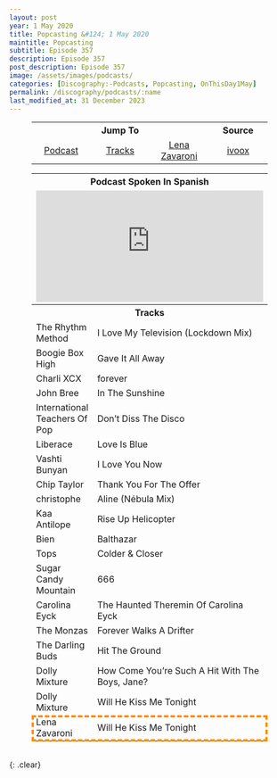 ```yaml
---
layout: post
year: 1 May 2020
title: Popcasting &#124; 1 May 2020
maintitle: Popcasting
subtitle: Episode 357
description: Episode 357
post_description: Episode 357
image: /assets/images/podcasts/
categories: [Discography:-Podcasts, Popcasting, OnThisDay1May]
permalink: /discography/podcasts/:name
last_modified_at: 31 December 2023
---
```


<figure class="fig3">
<table style="text-align:center;">
<tr><th colspan="3">Jump To</th><th>Source</th></tr>
<tr><td style="width:25%;"><a href="#infobox1">Podcast</a></td><td style="width:25%;"><a href="#infobox2">Tracks</a></td><td style="width:25%;"><a href="#infobox3">Lena Zavaroni</a></td><td style="width:25%;"><a class="external-link" href="https://www.ivoox.com/en/popcasting357-audios-mp3_rf_50609593_1.html">ivoox</a></td></tr>
</table>
</figure>

<figure class="fig3">
<table>
<tr id="infobox1"><th colspan="3">Podcast Spoken In Spanish</th></tr>
<tr><td colspan="3"><iframe id='audio_50609593' frameborder='0' allowfullscreen='' scrolling='no' height='200' style='width:100%;' src='https://www.ivoox.com/player_ej_50609593_6_1.html' loading='lazy'></iframe></td></tr>
<tr id="infobox2" class="split"><th colspan="3">Tracks</th></tr>
<tr><td style="width:25%;">The Rhythm Method</td><td>I Love My Television (Lockdown Mix)</td></tr>
<tr><td>Boogie Box High</td><td>Gave It All Away</td></tr>
<tr><td>Charli XCX</td><td>forever</td></tr>
<tr><td>John Bree</td><td>In The Sunshine</td></tr>
<tr><td>International Teachers Of Pop</td><td>Don’t Diss The Disco</td></tr>
<tr><td>Liberace</td><td>Love Is Blue</td></tr>
<tr><td>Vashti Bunyan</td><td>I Love You Now</td></tr>
<tr><td>Chip Taylor</td><td>Thank You For The Offer</td></tr>
<tr><td>christophe</td><td>Aline (Nébula Mix)</td></tr>
<tr><td>Kaa Antilope</td><td>Rise Up Helicopter</td></tr>
<tr><td>Bien</td><td>Balthazar</td></tr>
<tr><td>Tops</td><td>Colder & Closer</td></tr>
<tr><td>Sugar Candy Mountain</td><td>666</td></tr>
<tr><td>Carolina Eyck</td><td>The Haunted Theremin Of Carolina Eyck</td></tr>
<tr><td>The Monzas</td><td>Forever Walks A Drifter</td></tr>
<tr><td>The Darling Buds</td><td>Hit The Ground</td></tr>
<tr><td>Dolly Mixture</td><td>How Come You’re Such A Hit With The Boys, Jane?</td></tr>
<tr><td>Dolly Mixture</td><td>Will He Kiss Me Tonight</td></tr>
<tr id="infobox3" style="outline: 4px dashed darkorange; outline-offset: -4px;"><td>Lena Zavaroni</td><td>Will He Kiss Me Tonight</td></tr>
</table>
</figure>

<br />{: .clear}

<style>
#infobox2 {scroll-margin-top: -3px;}
</style>

